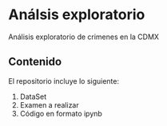 # Análsis exploratorio
Análisis exploratorio de crimenes en la CDMX

## Contenido

El repositorio incluye lo siguiente:

1. DataSet
2. Examen a realizar
3. Código en formato ipynb
